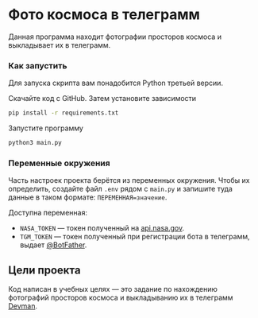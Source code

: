 # Фото космоса в телеграмм

Данная программа находит фотографии просторов космоса и выкладывает их в 
телеграмм.

### Как запустить

Для запуска скрипта вам понадобится Python третьей версии.

Скачайте код с GitHub. Затем установите зависимости

```sh
pip install -r requirements.txt
```

Запустите программу 

```sh
python3 main.py
```

### Переменные окружения

Часть настроек проекта берётся из переменных окружения. Чтобы их определить, 
создайте файл `.env` рядом с `main.py` и запишите туда данные в таком формате: 
`ПЕРЕМЕННАЯ=значение`.

Доступна переменная:
- `NASA_TOKEN` — токен полученный на [api.nasa.gov](https://api.nasa.gov).
- `TGM_TOKEN` — токен полученный при регистрации бота в телеграмм, выдает [@BotFather](https://telegram.me/BotFather).

## Цели проекта

Код написан в учебных целях — это задание по нахождению фотографий просторов 
космоса и выкладыванию их в телеграмм [Devman](https://dvmn.org).
